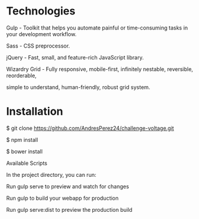 # Technologies

Gulp - Toolkit that helps you automate painful or time-consuming tasks in your development workflow.

Sass - CSS preprocessor.

jQuery - Fast, small, and feature-rich JavaScript library.

Wizardry Grid - Fully responsive, mobile-first, infinitely nestable, reversible, reorderable, 

simple to understand, human-friendly, robust grid system.

# Installation
$ git clone https://github.com/AndresPerez24/challenge-voltage.git

$ npm install

$ bower install

Available Scripts

In the project directory, you can run:


Run gulp serve to preview and watch for changes

Run gulp to build your webapp for production

Run gulp serve:dist to preview the production build

